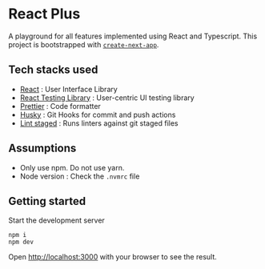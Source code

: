 # React Plus
A playground for all features implemented using React and Typescript. This project is bootstrapped with [`create-next-app`](https://github.com/vercel/next.js/tree/canary/packages/create-next-app).

## Tech stacks used
- [React](https://react.dev/) : User Interface Library
- [React Testing Library](https://testing-library.com/) : User-centric UI testing library
- [Prettier](https://prettier.io/) : Code formatter
- [Husky](https://typicode.github.io/husky/#/) : Git Hooks for commit and push actions
- [Lint staged](https://github.com/okonet/lint-staged) : Runs linters against git staged files

## Assumptions
- Only use npm. Do not use yarn.
- Node version : Check the `.nvmrc` file

## Getting started
Start the development server
```
npm i
npm dev
```

Open [http://localhost:3000](http://localhost:3000) with your browser to see the result.